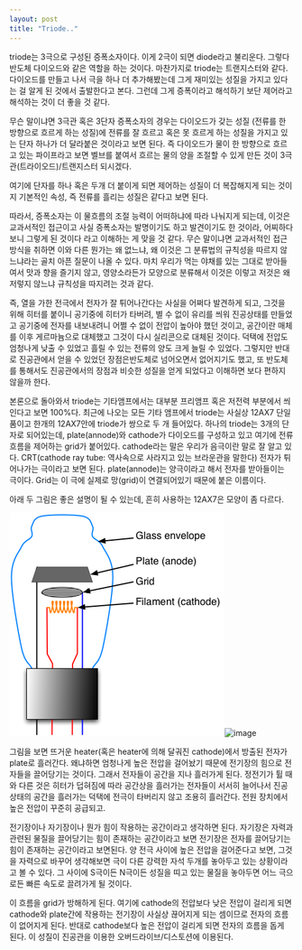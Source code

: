 ```yaml
---
layout: post
title: "Triode.."
---
```



triode는 3극으로 구성된 증폭소자이다. 이게 2극이 되면 diode라고 불리운다. 그렇다 반도체 다이오드와 같은 역할을 하는 것이다. 마찬가지로 triode는 트랜지스터와 같다. 다이오드를 만들고 나서 극을 하나 더 추가해봤는데 그게 재미있는 성질을 가지고 있다는 걸 알게 된 것에서 출발한다고 본다. 그런데 그게 증폭이라고 해석하기 보단 제어라고 해석하는 것이 더 좋을 것 같다.




무슨 말이냐면 3극관 혹은 3단자 증폭소자의 경우는 다이오드가 갖는 성질 (전류를 한 방향으로 흐르게 하는 성질)에 전류를 잘 흐르고 혹은 못 흐르게 하는 성질을 가지고 있는 단자 하나가 더 달라붙은 것이라고 보면 된다. 즉 다이오드가 물이 한 방향으로 흐르고 있는 파이프라고 보면 벨브를 붙여서 흐르는 물의 양을 조절할 수 있게 만든 것이 3극관(트라이오드)/트랜지스터 되시겠다.




여기에 단자를 하나 혹은 두개 더 붙이게 되면 제어하는 성질이 더 복잡해지게 되는 것이지 기본적인 속성, 즉 전류를 흘리는 성질은 같다고 보면 된다.




따라서, 증폭소자는 이 물흐름의 조절 능력이 어떠하냐에 따라 나눠지게 되는데, 이것은 교과서적인 접근이고 사실 증폭소자는 발명이기도 하고 발견이기도 한 것이라, 어찌하다보니 그렇게 된 것이다 라고 이해하는 게 맞을 것 같다. 무슨 말이냐면 교과서적인 접근방식을 취하면 이와 다른 뭔가는 왜 없느냐, 왜 이것은 그 분류법의 규칙성을 따르지 않느냐라는 골치 아픈 질문이 나올 수 있다. 마치 우리가 먹는 야채를 있는 그대로 받아들여서 맛과 향을 즐기지 않고, 영양소라든가 모양으로 분류해서 이것은 이렇고 저것은 왜 저렇지 않느냐 규칙성을 따지려는 것과 같다.




즉, 열을 가한 전극에서 전자가 잘 튀어나간다는 사실을 어쩌다 발견하게 되고, 그것을 위해 히터를 붙이니 공기중에 히터가 타버려, 별 수 없이 유리를 씌워 진공상태를 만들었고 공기중에 전자를 내보내려니 어쩔 수 없이 전압이 높아야 했던 것이고, 공간이란 매체를 이후 게르마늄으로 대체했고 그것이 다시 실리콘으로 대체된 것이다. 덕택에 전압도 엄청나게 낮출 수 있었고 흘릴 수 있는 전류의 양도 크게 늘릴 수 있었다. 그렇지만 반대로 진공관에서 얻을 수 있었던 장점은반도체로 넘어오면서 없어지기도 했고, 또 반도체를 통해서도 진공관에서의 장점과 비슷한 성질을 얻게 되었다고 이해하면 보다 편하지 않을까 한다.




본론으로 돌아와서 triode는 기타앰프에서는 대부분 프리앰프 혹은 저전력 부분에서 씌인다고 보면 100%다. 최근에 나오는 모든 기타 앰프에서 triode는 사실상 12AX7 단일 품이고 한개의 12AX7안에 triode가 쌍으로 두 개 들어있다. 하나의 triode는 3개의 단자로 되어있는데, plate(annode)와 cathode가 다이오드를 구성하고 있고 여기에 전류 흐름을 제어하는 grid가 붙어있다. cathode라는 말은 우리가 음극이란 말로 잘 알고 있다. CRT(cathode ray tube: 역사속으로 사라지고 있는 브라운관을 말한다) 전자가 튀어나가는 극이라고 보면 된다. plate(annode)는 양극이라고 해서 전자를 받아들이는 극이다. Grid는 이 극에 실제로 망(grid)이 연결되어있기 때문에 붙은 이름이다.




아래 두 그림은 좋은 설명이 될 수 있는데, 흔히 사용하는 12AX7은 모양이 좀 다르다. 









![image](/assets/images/13ec770016e90b2a80de5c90b63eddc1.png)![image](c44b96036d643e88074c7f9248b38ef9.PNG)












그림을 보면 뜨거운 heater(혹은 heater에 의해 달궈진 cathode)에서 방출된 전자가 plate로 흘러간다. 왜냐하면 엄청나게 높은 전압을 걸어놨기 때문에 전기장의 힘으로 전자들을 끌어당기는 것이다. 그래서 전자들이 공간을 지나 흘러가게 된다. 정전기가 튈 때와 다른 것은 히터가 덥혀짐에 따라 공간상을 흘러가는 전자들이 서서히 늘어나서 진공 상태의 공간을 흘러가는 덕택에 전극이 타버리지 않고 조용히 흘러간다. 전원 장치에서 높은 전압이 꾸준히 공급되고.




전기장이나 자기장이나 뭔가 힘이 작용하는 공간이라고 생각하면 된다. 자기장은 자력과 관련된 물질을 끌어당기는 힘이 존재하는 공간이라고 보면 전기장은 전자를 끌어당기는 힘이 존재하는 공간이라고 보면된다. 양 전극 사이에 높은 전압을 걸어준다고 보면, 그것을 자력으로 바꾸어 생각해보면 극이 다른 강력한 자석 두개를 놓아두고 있는 상황이라고 볼 수 있다. 그 사이에 S극이든 N극이든 성질을 띠고 있는 물질을 놓아두면 어느 극으로든 빠른 속도로 끌려가게 될 것이다.




이 흐름을 grid가 방해하게 된다. 여기에 cathode의 전압보다 낮은 전압이 걸리게 되면 cathode와 plate간에 작용하는 전기장이 사실상 끊어지게 되는 셈이므로 전자의 흐름이 없어지게 된다. 반대로 cathode보다 높은 전압이 걸리게 되면 전자의 흐름을 돕게 된다. 이 성질이 진공관을 이용한 오버드라이브/디스토션에 이용된다.






